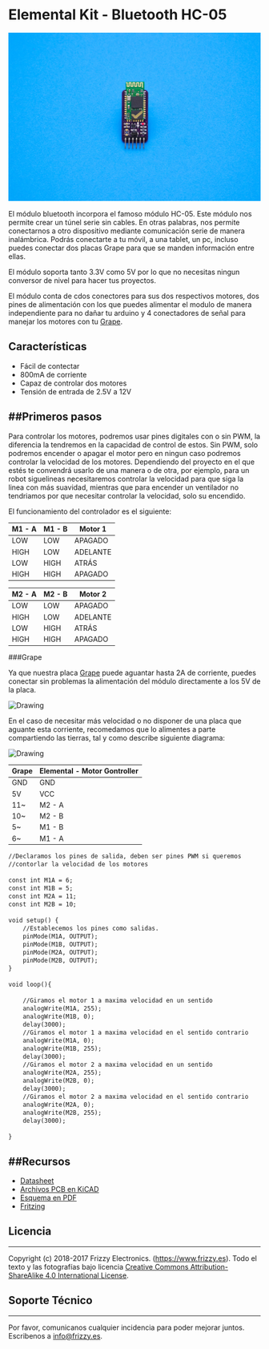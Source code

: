 # Elemental Kit - Bluetooth HC-05

![Texto alternativo](images/bluetooth.jpg "Modulo bluetooth")

El módulo bluetooth incorpora el famoso módulo HC-05. Este módulo nos permite crear un túnel serie sin cables. En otras palabras, nos permite conectarnos a otro dispositivo mediante comunicación serie de manera inalámbrica. Podrás conectarte a tu móvil, a una tablet, un pc, incluso puedes conectar dos placas Grape para que se manden información entre ellas. 

El módulo soporta tanto 3.3V como 5V por lo que no necesitas ningun conversor de nivel para hacer tus proyectos. 

El módulo conta de cdos conectores para sus dos respectivos motores, dos pines de alimentación con los que puedes alimentar el modulo de manera independiente para no dañar tu arduino y 4 conectadores de señal para manejar los motores con tu [Grape](https://www.frizzy.es/grape/).

## Características

* Fácil de contectar
* 800mA de corriente 
* Capaz de controlar dos motores
* Tensión de entrada de 2.5V a 12V

##Primeros pasos
--------

Para controlar los motores, podremos usar pines digitales con o sin PWM, la diferencia la tendremos en la capacidad de control de estos. Sin PWM, solo podremos encender o apagar el motor pero en ningun caso podremos controlar la velocidad de los motores. Dependiendo del proyecto en el que estés te convendrá usarlo de una manera o de otra, por ejemplo, para un robot siguelineas necesitaremos controlar la velocidad para que siga la linea con más suavidad, mientras que para encender un ventilador no tendriamos por que necesitar controlar la velocidad, solo su encendido. 

El funcionamiento del controlador es el siguiente: 

| M1 - A|  M1 - B | Motor 1 |
| ----- | --------|-------- |
| LOW   | LOW     |     APAGADO      |
| HIGH  | LOW     |     ADELANTE     |
| LOW   | HIGH    |      ATRÁS       |
| HIGH  | HIGH    |     APAGADO      |

| M2 - A|  M2 - B | Motor 2 |
| ----- | --------|-------- |
| LOW   | LOW     |     APAGADO      |
| HIGH  | LOW     |     ADELANTE     |
| LOW   | HIGH    |      ATRÁS       |
| HIGH  | HIGH    |     APAGADO      |


###Grape

Ya que nuestra placa [Grape](https://www.frizzy.es/grape/) puede aguantar hasta 2A de corriente, puedes conectar sin problemas la alimentación del módulo directamente a los 5V de la placa.

<img src="../images/montaje_motor1.png" alt="Drawing" style="width: 600px;"/>

En el caso de necesitar más velocidad o no disponer de una placa que aguante esta corriente, recomedamos que lo alimentes a parte compartiendo las tierras, tal y como describe siguiente diagrama:


<img src="../images/montaje_motor2.png" alt="Drawing" style="width: 600px;"/>


| Grape | Elemental - Motor Gontroller|
| ----- | ----------------- |
| GND   | GND               |
| 5V    | VCC               |
| 11~   | M2 - A            |
| 10~   | M2 - B            |
| 5~    | M1 - B            |
| 6~    | M1 - A            |


```arduino
//Declaramos los pines de salida, deben ser pines PWM si queremos
//contorlar la velocidad de los motores

const int M1A = 6;
const int M1B = 5;
const int M2A = 11;
const int M2B = 10;

void setup() {
    //Establecemos los pines como salidas.
    pinMode(M1A, OUTPUT);
    pinMode(M1B, OUTPUT);
    pinMode(M2A, OUTPUT);
    pinMode(M2B, OUTPUT);
}

void loop(){
    
    //Giramos el motor 1 a maxima velocidad en un sentido
    analogWrite(M1A, 255);
    analogWrite(M1B, 0);
    delay(3000);
    //Giramos el motor 1 a maxima velocidad en el sentido contrario
    analogWrite(M1A, 0);
    analogWrite(M1B, 255);
    delay(3000);
    //Giramos el motor 2 a maxima velocidad en un sentido
    analogWrite(M2A, 255);
    analogWrite(M2B, 0);
    delay(3000);
    //Giramos el motor 2 a maxima velocidad en el sentido contrario
    analogWrite(M2A, 0);
    analogWrite(M2B, 255);
    delay(3000);

}
```

##Recursos
-------
-   [Datasheet](https://raw.githubusercontent.com/FrizzyElectronics/ModuloBluetooth/blob/master/datasheet/bluetooth-hc05.pdf "File:bluetooth-hc05.pdf")
-   [Archivos PCB en KiCAD](https://github.com/FrizzyElectronics/ModuloBluetooth)
-   [Esquema en PDF](https://raw.githubusercontent.com/FrizzyElectronics/ModuloBluetooth/master/pdf/Modulo_bluetooth.pdf "File:Modulo_bluetooth.pdf")
-   [Fritzing](https://raw.githubusercontent.com/FrizzyElectronics/AtomModulesFritzingParts/master/FritzingParts/Atom_Bluetooth.fzpz "File:Atom_Bluetooth.fzpz")

## Licencia
-------
Copyright (c) 2018-2017 Frizzy Electronics. (https://www.frizzy.es). Todo el texto y las fotografías bajo licencia <a rel="license" href="http://creativecommons.org/licenses/by-sa/4.0/">Creative Commons Attribution-ShareAlike 4.0 International License</a>. <a rel="license" href="http://creativecommons.org/licenses/by-sa/4.0/"> </a>

## Soporte Técnico
-------
Por favor, comunicanos cualquier incidencia para poder mejorar juntos. Escribenos a [info@frizzy.es](info@frizzy.es). 
